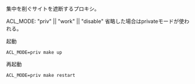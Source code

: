 集中を削ぐサイトを遮断するプロキシ。

ACL_MODE: "priv" || "work" || "disable"
省略した場合はprivateモードが使われる。

起動
```
ACL_MODE=priv make up
```

再起動
```
ACL_MODE=priv make restart
```

